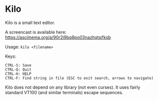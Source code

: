 Kilo
===

Kilo is a small text editor.

A screencast is available here: https://asciinema.org/a/90r2i9bq8po03nazhqtsifksb

Usage: `kilo <filename>`

Keys:

    CTRL-S: Save
    CTRL-Q: Quit
    CTRL-H: HELP
    CTRL-F: Find string in file (ESC to exit search, arrows to navigate)

Kilo does not depend on any library (not even curses). It uses fairly standard
VT100 (and similar terminals) escape sequences.
